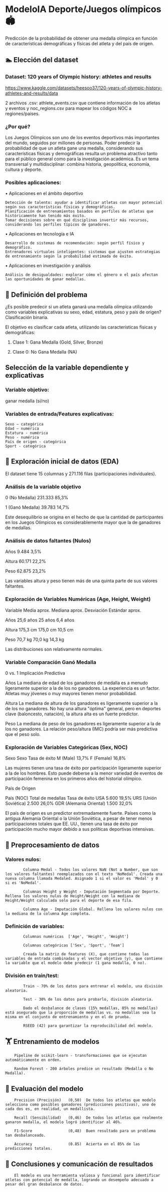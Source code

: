 # ModeloIA Deporte/Juegos olímpicos 🏟

Predicción de la probabilidad de obtener una medalla olímpica en función de características demográficas y físicas del atleta y del país de origen.

## 🏊 Elección del dataset

### Dataset: 120 years of Olympic history: athletes and results
https://www.kaggle.com/datasets/heesoo37/120-years-of-olympic-history-athletes-and-results/data

2 archivos .csv: athlete_events.csv que contiene información de los atletas y eventos y noc_regions.csv para mapear los códigos NOC a regiones/países.

### ¿Por qué?
Los Juegos Olímpicos son uno de los eventos deportivos más importantes del mundo, seguidos por millones de personas. Poder predecir la probabilidad de que un atleta gane una medalla, considerando sus características físicas y demográficas resulta un problema atractivo tanto para el público general como para la investigación académica. Es un tema transversal y multidisciplinar: combina historia, geopolítica, economía, cultura y deporte.

### Posibles aplicaciones:
•	Aplicaciones en el ámbito deportivo

 	Detección de talento: ayudar a identificar atletas con mayor potencial según sus características físicas y demográficas.
 	Planificación de entrenamientos basados en perfiles de atletas que históricamente han tenido más éxito.
 	Tomar decisiones sobre en qué disciplinas invertir más recursos, considerando los perfiles típicos de ganadores.
  
•	Aplicaciones en tecnología e IA

 	Desarrollo de sistemas de recomendación: según perfil físico y demográfico.
 	Entrenadores virtuales inteligentes: sistemas que ajusten estrategias de entrenamiento según la probabilidad estimada de éxito.
  
•	Aplicaciones en investigación y análisis

 	Análisis de desigualdades: explorar cómo el género o el país afectan las oportunidades de ganar medallas.
 
## 🎾 Definición del problema

¿Es posible predecir si un atleta ganará una medalla olímpica utilizando como variables explicativas su sexo, edad, estatura, peso y país de origen?
Clasificación binaria.

El objetivo es clasificar cada atleta, utilizando las características físicas y demográficas:

1.	Clase 1: Gana Medalla (Gold, Silver, Bronze)
 
2.	Clase 0: No Gana Medalla (NA)

## Selección de la variable dependiente y explicativas

### Variable objetivo:
ganar medalla (sí/no)

### Variables de entrada/Features explicativas:
 	Sexo – categórica
 	Edad – numérica
 	Estatura - numérica
 	Peso - numérica
 	País de origen - categórica
	Sport - categórica
 
## 🤼 Exploración inicial de datos (EDA)

El dataset tiene 15 columnas y 271.116 filas (participaciones individuales).

### Análisis de la variable objetivo
0 (No Medalla)	  	231.333	  		85,3%

1 (Ganó Medalla)	39.783	  		14,7% 

Este desequilibrio se origina en el hecho de que la cantidad de participantes en los Juegos Olímpicos es considerablemente mayor que la de ganadores de medallas.

### Análisis de datos faltantes (Nulos)
Años	  	9.484	  		3,5%

Altura		60.171			22,2%

Peso	  	62.875			23,2%

Las variables altura y peso tienen más de una quinta parte de sus valores faltantes.

### Exploración de Variables Numéricas (Age, Height, Weight)
Variable	Media aprox.	Mediana aprox.	Desviación Estándar aprox.

Años	    25,6 años	    25 años	        6,4 años

Altura	  	175,3 cm	    175,0 cm	    10,5 cm

Peso	    70,7 kg	      	70,0 kg	        14,3 kg

Las distribuciones son relativamente normales.

### Variable	Comparación Ganó Medalla
0 vs. 1	Implicación Predictiva

Años
La mediana de edad de los ganadores de medalla es a menudo ligeramente superior a la de los no ganadores.	La experiencia es un factor. Atletas muy jóvenes o muy mayores tienen menor probabilidad.

Altura
La mediana de altura de los ganadores es ligeramente superior a la de los no ganadores.	No hay una altura "óptima" general, pero en deportes clave (baloncesto, natación), la altura alta es un fuerte predictor.

Peso
La mediana de peso de los ganadores es ligeramente superior a la de los no ganadores.	La relación peso/altura (IMC) podría ser más predictiva que el peso solo.

### Exploración de Variables Categóricas (Sex, NOC)
Sexo
Sexo	Tasa de éxito
M (Male)	  	13,7%
F (Female)		16,8%

Las mujeres tienen una tasa de éxito por participación ligeramente superior a la de los hombres. Esto puede deberse a la menor variedad de eventos de participación femenina en los primeros años del historial olímpico.


País de Origen

País (NOC)				Total de medallas		Tasa de éxito
USA	                  		5.600	    			19,5%
URS (Unión Soviética)		2.500	    			26,0%
GDR (Alemania Oriental)		1.500	  				32,0%

El país de origen es un predictor extremadamente fuerte. Países como la antigua Alemania Oriental o la Unión Soviética, a pesar de tener menos participaciones totales que EE. UU., tienen una tasa de éxito por participación mucho mayor debido a sus políticas deportivas intensivas.

## 🛶 Preprocesamiento de datos	
### Valores nulos:
		
			Columna Medal - Todos los valores NaN (Not a Number, que son los valores faltantes) reemplazados con el texto 'NoMedal'. Creada una nueva columna llamada Medaled. Asignado 1 si el valor es 'Medal' y 0 si es 'NoMedal'.
			
			Columnas Height y Weight - Imputación Segmentada por Deporte. Rellena los valores nulos de Height/Weight con la mediana de Height/Weight calculada solo para el deporte de esa fila.
			
			Columna Age - Imputación Global. Rellena los valores nulos con la mediana de la columna Age completa.
		
### Definición de variables:
		
			Columnas numéricas  ['Age', 'Height', 'Weight']
			
			Columnas categóricas ['Sex', 'Sport', 'Team']
			
			Creada la matriz de features (X), que contiene todas las variables de entrada combinadas y el vector objetivo (y), que contiene la variable que el modelo debe predecir (1 gana medalla, 0 no).

### División en train/test:
		
			Train - 70% de los datos para entrenar el modelo, una división aleatoria.
			
			Test - 30% de los datos para probarlo, división aleatoria.
			
			Dado el desbalance de clases (15% medallas, 85% no medallas) está asegurado que la proporción de medallas vs. no medallas sea la misma en el conjunto de entrenamiento y en el de prueba.
			
			RSEED (42) para garantizar la reproducibilidad del modelo.

## 🏋️ Entrenamiento de modelos

		Pipeline de scikit-learn - transformaciones que se ejecutan automáticamente en orden.
	
		Random Forest - 200 árboles predice un resultado (Medalla o No Medalla).
	
## 🤺 Evaluación del modelo
	
		Precision (Precisión)	(0,50)	De todos los atletas que modelo selecciona como posibles ganadores (predicciones positivas), uno de cada dos es, en realidad, un medallista.
		
		Recall (Sensibilidad)	(0,46)	De todos los atletas que realmente ganaron medalla, el modelo logró identificar al 46%.
		
		F1-Score				(0,48)	Buen resultado para un problema tan desbalanceado.

		Accuracy 				(0.85)	Acierta en el 85% de las predicciones totales.

		
	
## 🥇 Conclusiones y comunicación de resultados
		El modelo es una herramienta valiosa y funcional para identificar atletas con potencial de medalla, logrando un desempeño adecuado a pesar del gran desbalance de datos.
